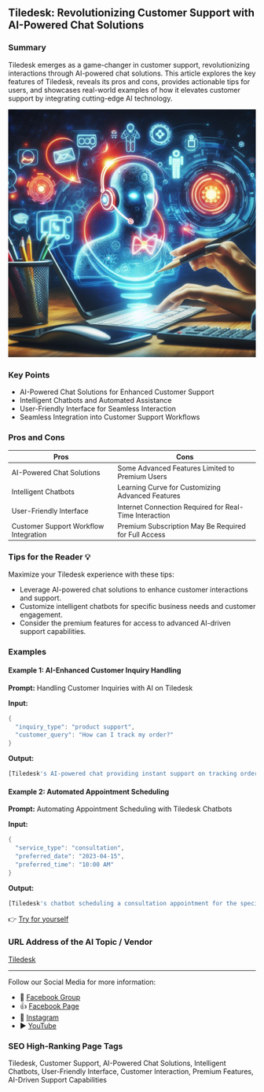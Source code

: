 ## Tiledesk: Revolutionizing Customer Support with AI-Powered Chat Solutions

### Summary
Tiledesk emerges as a game-changer in customer support, revolutionizing interactions through AI-powered chat solutions. This article explores the key features of Tiledesk, reveals its pros and cons, provides actionable tips for users, and showcases real-world examples of how it elevates customer support by integrating cutting-edge AI technology.

<img src="./tiledesk.webp" alt="Tiledesk Image"/>

### Key Points
- AI-Powered Chat Solutions for Enhanced Customer Support
- Intelligent Chatbots and Automated Assistance
- User-Friendly Interface for Seamless Interaction
- Seamless Integration into Customer Support Workflows

### Pros and Cons

| Pros                             | Cons                                               |
| -------------------------------- | -------------------------------------------------- |
| AI-Powered Chat Solutions         | Some Advanced Features Limited to Premium Users   |
| Intelligent Chatbots              | Learning Curve for Customizing Advanced Features |
| User-Friendly Interface           | Internet Connection Required for Real-Time Interaction |
| Customer Support Workflow Integration | Premium Subscription May Be Required for Full Access|

### Tips for the Reader 💡
Maximize your Tiledesk experience with these tips:
- Leverage AI-powered chat solutions to enhance customer interactions and support.
- Customize intelligent chatbots for specific business needs and customer engagement.
- Consider the premium features for access to advanced AI-driven support capabilities.

### Examples

#### Example 1: AI-Enhanced Customer Inquiry Handling
**Prompt:** Handling Customer Inquiries with AI on Tiledesk

**Input:**
```dart
{
  "inquiry_type": "product support",
  "customer_query": "How can I track my order?"
}
```

**Output:**
```dart
[Tiledesk's AI-powered chat providing instant support on tracking orders]
```

#### Example 2: Automated Appointment Scheduling
**Prompt:** Automating Appointment Scheduling with Tiledesk Chatbots

**Input:**
```dart
{
  "service_type": "consultation",
  "preferred_date": "2023-04-15",
  "preferred_time": "10:00 AM"
}
```

**Output:**
```dart
[Tiledesk's chatbot scheduling a consultation appointment for the specified date and time]
```

👉 <a href="https://tiledesk.com/" target="_blank">Try for yourself</a>

### URL Address of the AI Topic / Vendor
<a href="https://tiledesk.com/" target="_blank">Tiledesk</a>

---

Follow our Social Media for more information:

- 📘 <a href="https://www.facebook.com/groups/trionxai" target="_blank">Facebook Group</a>
- 👍 <a href="https://www.facebook.com/ai.trionxai" target="_blank">Facebook Page</a>
- 📸 <a href="https://www.instagram.com/trionxai/" target="_blank">Instagram</a>
- ▶️ <a href="https://www.youtube.com/@robotdocs/" target="_blank">YouTube</a>

### SEO High-Ranking Page Tags
Tiledesk, Customer Support, AI-Powered Chat Solutions, Intelligent Chatbots, User-Friendly Interface, Customer Interaction, Premium Features, AI-Driven Support Capabilities